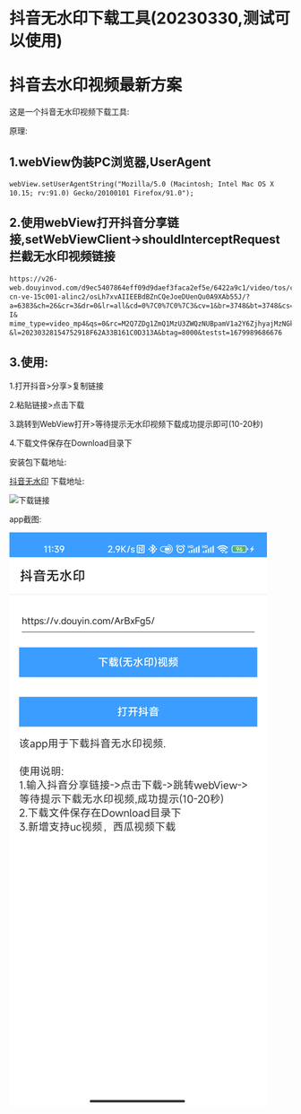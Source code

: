 # 抖音无水印下载工具(20230330,测试可以使用)

# 抖音去水印视频最新方案
这是一个抖音无水印视频下载工具:

原理:
## 1.webView伪装PC浏览器,UserAgent

```
webView.setUserAgentString("Mozilla/5.0 (Macintosh; Intel Mac OS X 10.15; rv:91.0) Gecko/20100101 Firefox/91.0");
```
## 2.使用webView打开抖音分享链接,setWebViewClient->shouldInterceptRequest拦截无水印视频链接

```
https://v26-web.douyinvod.com/d9ec5407864eff09d9daef3faca2ef5e/6422a9c1/video/tos/cn/tos-cn-ve-15c001-alinc2/osLh7xvAIIEEBdBZnCQeJoeDUenQu0A9XAb55J/?
a=6383&ch=26&cr=3&dr=0&lr=all&cd=0%7C0%7C0%7C3&cv=1&br=3748&bt=3748&cs=0&ds=4&ft=bvTKJbQQqUYqfJEZPo0OW_EklpPiX9A_ZMVJEH28f2vPD-I&
mime_type=video_mp4&qs=0&rc=M2Q7ZDg1ZmQ1MzU3ZWQzNUBpamV1a2Y6ZjhyajMzNGkzM0BjMV81YmJhX2ExL15hNTMwYSNrbjRvcjRvc2RgLS1kLS9zcw%3D%3D
&l=20230328154752918F62A33B161C0D313A&btag=8000&testst=1679989686676
```

## 3.使用:

1.打开抖音>分享>复制链接

2.粘贴链接>点击下载

3.跳转到WebView打开>等待提示无水印视频下载成功提示即可(10-20秒)

4.下载文件保存在Download目录下

安装包下载地址:

[抖音无水印](https://raw.githubusercontent.com/yuxie2025/douyin/douyin/download/douyin.apk) 下载地址:

![下载链接](https://raw.githubusercontent.com/yuxie2025/douyin/douyin/download/download_qr.png)

app截图:

![app主页截图](https://raw.githubusercontent.com/yuxie2025/douyin/douyin/download/home.png)